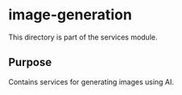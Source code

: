 # image-generation

This directory is part of the services module.

## Purpose

Contains services for generating images using AI.
